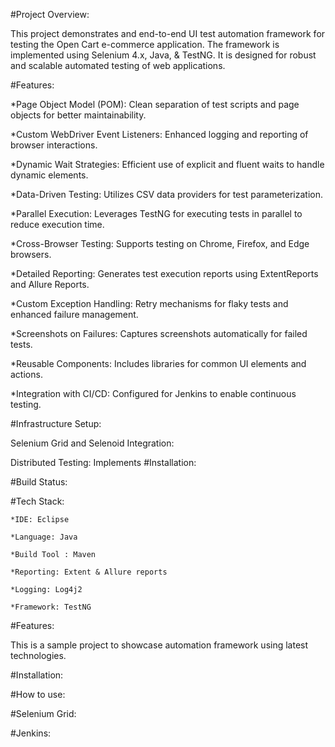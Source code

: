 #Project Overview: 

This project demonstrates and end-to-end UI test automation framework for testing the Open Cart e-commerce application. The framework is implemented using Selenium 4.x, Java, & TestNG. It is designed for
robust and scalable automated testing of web applications.


#Features:

*Page Object Model (POM): Clean separation of test scripts and page objects for better maintainability.

*Custom WebDriver Event Listeners: Enhanced logging and reporting of browser interactions.

*Dynamic Wait Strategies: Efficient use of explicit and fluent waits to handle dynamic elements.

*Data-Driven Testing: Utilizes CSV data providers for test parameterization.

*Parallel Execution: Leverages TestNG for executing tests in parallel to reduce execution time.

*Cross-Browser Testing: Supports testing on Chrome, Firefox, and Edge browsers.

*Detailed Reporting: Generates test execution reports using ExtentReports and Allure Reports.

*Custom Exception Handling: Retry mechanisms for flaky tests and enhanced failure management.

*Screenshots on Failures: Captures screenshots automatically for failed tests.

*Reusable Components: Includes libraries for common UI elements and actions.

*Integration with CI/CD: Configured for Jenkins to enable continuous testing.


#Infrastructure Setup:

Selenium Grid and Selenoid Integration:

Distributed Testing: Implements 
#Installation:


#Build Status:


#Tech Stack:

    *IDE: Eclipse

    *Language: Java

    *Build Tool : Maven

    *Reporting: Extent & Allure reports

    *Logging: Log4j2

    *Framework: TestNG

    




#Features:

This is a sample project to showcase automation framework using latest technologies.


#Installation:


#How to use:

#Selenium Grid:

#Jenkins:


